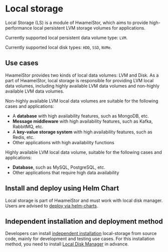# Local storage

Local Storage (LS) is a module of HwameiStor, which aims to provide high-performance local persistent LVM storage volumes for applications.



Currently supported local persistent data volume type: `LVM`.

Currently supported local disk types: `HDD`, `SSD`, `NVMe`.

## Use cases

HwameiStor provides two kinds of local data volumes: LVM and Disk.
As a part of HwameiStor, local storage is responsible for providing LVM local data volumes, including highly available LVM data volumes and non-highly available LVM data volumes.

Non-highly available LVM local data volumes are suitable for the following cases and applications:

- A **database** with high availability features, such as MongoDB, etc.
- **Message middleware** with high availability features, such as Kafka, RabbitMQ, etc.
- A **key-value storage system** with high availability features, such as Redis, etc.
- Other applications with high availability functions

Highly available LVM local data volume, suitable for the following cases and applications:

- **Database**, such as MySQL, PostgreSQL, etc.
- Other applications that require high data availability

## Install and deploy using Helm Chart

Local storage is part of HwameiStor and must work with local disk manager. Users are advised to [deploy via helm-charts](../hwameistor/install/deploy.md).

## Independent installation and deployment method

Developers can install [independent installation](../hwameistor/install/deploy.md) local-storage from source code, mainly for development and testing use cases. For this installation method, you need to install [Local Disk Manager](./ldm.md) in advance.